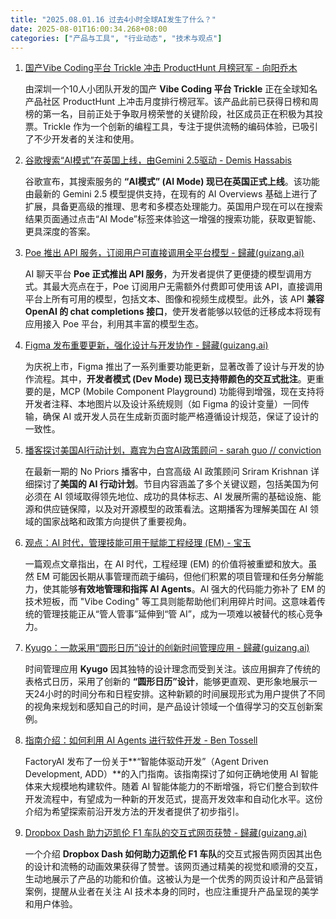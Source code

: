 ```yaml
---
title: "2025.08.01.16 过去4小时全球AI发生了什么？"
date: 2025-08-01T16:00:34.268+08:00
categories: ["产品与工具", "行业动态", "技术与观点"]
---
```


1. [国产Vibe Coding平台 Trickle 冲击 ProductHunt 月榜冠军 - 向阳乔木](https://x.com/vista8/status/1951170829858865482)

   由深圳一个10人小团队开发的国产 **Vibe Coding 平台 Trickle** 正在全球知名产品社区 ProductHunt 上冲击月度排行榜冠军。该产品此前已获得日榜和周榜的第一名，目前正处于争取月榜荣誉的关键阶段，社区成员正在积极为其投票。Trickle 作为一个创新的编程工具，专注于提供流畅的编码体验，已吸引了不少开发者的关注和使用。

2. [谷歌搜索“AI模式”在英国上线，由Gemini 2.5驱动 - Demis Hassabis](https://x.com/demishassabis/status/1951136581504401665)

   谷歌宣布，其搜索服务的 **“AI模式” (AI Mode) 现已在英国正式上线**。该功能由最新的 Gemini 2.5 模型提供支持，在现有的 AI Overviews 基础上进行了扩展，具备更高级的推理、思考和多模态处理能力。英国用户现在可以在搜索结果页面通过点击“AI Mode”标签来体验这一增强的搜索功能，获取更智能、更具深度的答案。

3. [Poe 推出 API 服务，订阅用户可直接调用全平台模型 - 歸藏(guizang.ai)](https://x.com/op7418/status/1951150708042113217)

   AI 聊天平台 **Poe 正式推出 API 服务**，为开发者提供了更便捷的模型调用方式。其最大亮点在于，Poe 订阅用户无需额外付费即可使用该 API，直接调用平台上所有可用的模型，包括文本、图像和视频生成模型。此外，该 API **兼容 OpenAI 的 chat completions 接口**，使开发者能够以较低的迁移成本将现有应用接入 Poe 平台，利用其丰富的模型生态。

4. [Figma 发布重要更新，强化设计与开发协作 - 歸藏(guizang.ai)](https://x.com/op7418/status/1951157224858067424)

   为庆祝上市，Figma 推出了一系列重要功能更新，显著改善了设计与开发的协作流程。其中，**开发者模式 (Dev Mode) 现已支持带颜色的交互式批注**。更重要的是，MCP (Mobile Component Playground) 功能得到增强，现在支持将开发者注释、本地图片以及设计系统规则（如 Figma 的设计变量）一同传输，确保 AI 或开发人员在生成新页面时能严格遵循设计规范，保证了设计的一致性。

5. [播客探讨美国AI行动计划，嘉宾为白宫AI政策顾问 - sarah guo // conviction](https://x.com/saranormous/status/1951142585168175192)

   在最新一期的 No Priors 播客中，白宫高级 AI 政策顾问 Sriram Krishnan 详细探讨了**美国的 AI 行动计划**。节目内容涵盖了多个关键议题，包括美国为何必须在 AI 领域取得领先地位、成功的具体标志、AI 发展所需的基础设施、能源和供应链保障，以及对开源模型的政策看法。这期播客为理解美国在 AI 领域的国家战略和政策方向提供了重要视角。

6. [观点：AI 时代，管理技能可用于赋能工程经理 (EM) - 宝玉](https://x.com/dotey/status/1951155090393371068)

   一篇观点文章指出，在 AI 时代，工程经理 (EM) 的价值将被重塑和放大。虽然 EM 可能因长期从事管理而疏于编码，但他们积累的项目管理和任务分解能力，使其能够**有效地管理和指挥 AI Agents**。AI 强大的代码能力弥补了 EM 的技术短板，而 "Vibe Coding" 等工具则能帮助他们利用碎片时间。这意味着传统的管理技能正从“管人管事”延伸到“管 AI”，成为一项难以被替代的核心竞争力。

7. [Kyugo：一款采用“圆形日历”设计的创新时间管理应用 - 歸藏(guizang.ai)](https://x.com/op7418/status/1951167258581147793)

   时间管理应用 **Kyugo** 因其独特的设计理念而受到关注。该应用摒弃了传统的表格式日历，采用了创新的 **“圆形日历”设计**，能够更直观、更形象地展示一天24小时的时间分布和日程安排。这种新颖的时间展现形式为用户提供了不同的视角来规划和感知自己的时间，是产品设计领域一个值得学习的交互创新案例。

8. [指南介绍：如何利用 AI Agents 进行软件开发 - Ben Tossell](https://x.com/bentossell/status/1951141617684955522)

   FactoryAI 发布了一份关于**“智能体驱动开发”（Agent Driven Development, ADD）**的入门指南。该指南探讨了如何正确地使用 AI 智能体来大规模地构建软件。随着 AI 智能体能力的不断增强，将它们整合到软件开发流程中，有望成为一种新的开发范式，提高开发效率和自动化水平。这份介绍为希望探索前沿开发方法的开发者提供了初步指引。

9. [Dropbox Dash 助力迈凯伦 F1 车队的交互式网页获赞 - 歸藏(guizang.ai)](https://x.com/op7418/status/1951159933606740134)

   一个介绍 **Dropbox Dash 如何助力迈凯伦 F1 车队**的交互式报告网页因其出色的设计和流畅的动画效果获得了赞誉。该网页通过精美的视觉和顺滑的交互，生动地展示了产品的功能和价值。这被认为是一个优秀的网页设计和产品营销案例，提醒从业者在关注 AI 技术本身的同时，也应注重提升产品呈现的美学和用户体验。